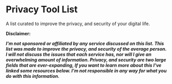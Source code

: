 # **Privacy Tool List**
A list curated to improve the privacy, and security of your digital life.

**Disclaimer:**

***I'm not sponsored or affiliated by any service discussed on this list. This list was made to improve the privacy, and security of the average person. I will not discuss the issues that each service has, nor will I give an overwhelming amount of information. Privacy, and security are two large fields that are ever-expanding, If you want to learn more about this I've linked some resources below. I'm not responsible in any way for what you do with this information.***


